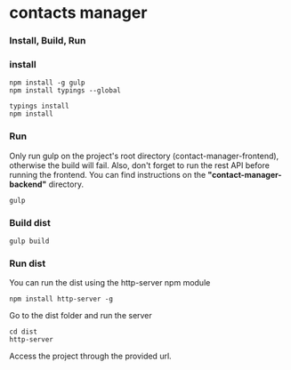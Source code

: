 # contacts manager

### Install, Build, Run

### install
```
npm install -g gulp
npm install typings --global

typings install
npm install
```

### Run
Only run gulp on the project's root directory (contact-manager-frontend), otherwise the build will fail.
Also, don't forget to run the rest API before running the frontend. You can find instructions on the __"contact-manager-backend"__ directory.
```
gulp
```
### Build dist

```
gulp build
```

### Run dist
You can run the dist using the http-server npm module
```
npm install http-server -g
```
Go to the dist folder and run the server
````
cd dist
http-server
````

Access the project through the provided url.
